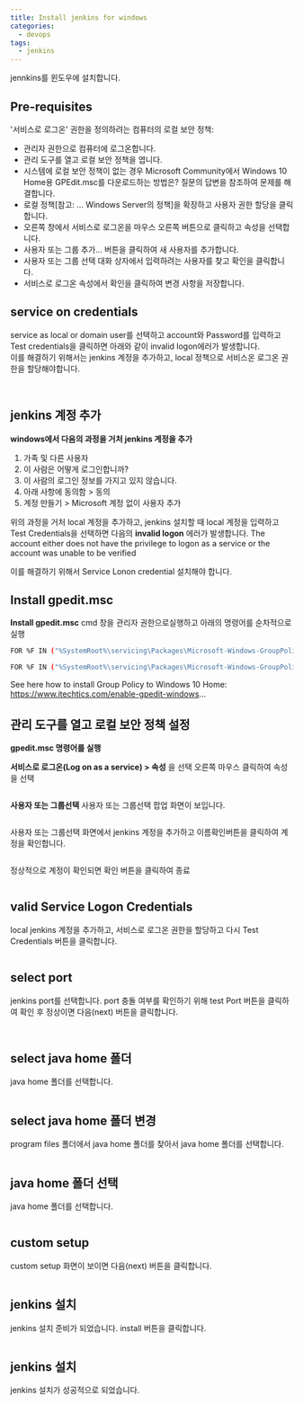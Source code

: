 ```yaml
---
title: Install jenkins for windows
categories:
  - devops 
tags:
  - jenkins
---
```


jennkins를 윈도우에 설치합니다.

## Pre-requisites 
'서비스로 로그온' 권한을 정의하려는 컴퓨터의 로컬 보안 정책:

- 관리자 권한으로 컴퓨터에 로그온합니다.
- 관리 도구를 열고 로컬 보안 정책을 엽니다.
- 시스템에 로컬 보안 정책이 없는 경우 Microsoft Community에서 Windows 10 Home용 GPEdit.msc를 다운로드하는 방법은? 질문의 답변을 참조하여 문제를 해결합니다.
- 로컬 정책[참고: ... Windows Server의 정책]을 확장하고 사용자 권한 할당을 클릭합니다.
- 오른쪽 창에서 서비스로 로그온을 마우스 오른쪽 버튼으로 클릭하고 속성을 선택합니다.
- 사용자 또는 그룹 추가... 버튼을 클릭하여 새 사용자를 추가합니다.
- 사용자 또는 그룹 선택 대화 상자에서 입력하려는 사용자를 찾고 확인을 클릭합니다.
- 서비스로 로그온 속성에서 확인을 클릭하여 변경 사항을 저장합니다.

## service on credentials
service as local or domain user를 선택하고
account와 Password를 입력하고 Test credentials을 클릭하면 아래와 같이 invalid logon에러가 발생합니다.  
이를 해결하기 위해서는 jenkins 계정을 추가하고, local 정책으로 서비스온 로그온 권한을 할당해야합니다.  

<figure style="width: 50%" class="align-left">
  <img src="{{ site.url }}{{ site.baseurl }}/assets/images/jenkins/42-invalid-service-logon-credentials.png" alt="">
  <figcaption></figcaption>
</figure>  

<figure style="width: 50%" class="align-left">
  <img src="{{ site.url }}{{ site.baseurl }}/assets/images/jenkins/43-invalid-logon.png" alt="">
  <figcaption></figcaption>
</figure>  

## jenkins 계정 추가 
**windows에서 다음의 과정을 거처 jenkins 계정을 추가**

1. 가족 및 다른 사용자
2. 이 사람은 어떻게 로그인합니까?
3. 이 사람의 로그인 정보를 가지고 있지 않습니다.
4. 아래 사항에 동의함 > 동의
5. 계정 만들기 > Microsoft 계정 없이 사용자 추가
   
위의 과정을 거처 local 계정을 추가하고, jenkins 설치할 때 local 계정을 입력하고 Test Credentials을 선택하면 다음의 
**invalid logon** 에러가 발생합니다.
The account either does not have the privilege to logon as a service or the account was unable to be verified

이를 해결하기 위해서 Service Lonon credential 설치해야 합니다.

## Install gpedit.msc
**Install gpedit.msc** 
cmd 창을 관리자 권한으로실행하고 아래의 명령어를 순차적으로 실행
```bash
FOR %F IN ("%SystemRoot%\servicing\Packages\Microsoft-Windows-GroupPolicy-ClientTools-Package~*.mum") DO (DISM /Online /NoRestart /Add-Package:"%F")

FOR %F IN ("%SystemRoot%\servicing\Packages\Microsoft-Windows-GroupPolicy-ClientExtensions-Package~*.mum") DO (DISM /Online /NoRestart /Add-Package:"%F")
```


See here how to install Group Policy to Windows 10 Home:
https://www.itechtics.com/enable-gpedit-windows...


## 관리 도구를 열고 로컬 보안 정책 설정 
**gpedit.msc 명령어를 실행**

**서비스로 로그온(Log on as a service) > 속성** 을 선택 오른쪽 마우스 클릭하여 속성을 선택 

<figure style="width: 50%" class="align-left">
  <img src="{{ site.url }}{{ site.baseurl }}/assets/images/jenkins/36-log-on-as-a-service.png" alt="">
  <figcaption></figcaption>
</figure> 

**사용자 또는 그룹선택**
   사용자 또는 그룹선택 팝업 화면이 보입니다.  

<figure style="width: 50%" class="align-left">
  <img src="{{ site.url }}{{ site.baseurl }}/assets/images/jenkins/37-service-as-a-logon-property.png" alt="">
  <figcaption></figcaption>
</figure>  
   
사용자 또는 그룹선택 화면에서 jenkins 계정을 추가하고 이름확인버튼을 클릭하여 계정을 확인합니다.

<figure style="width: 50%" class="align-left">
  <img src="{{ site.url }}{{ site.baseurl }}/assets/images/jenkins/38-user-or-group-select.png" alt="">
  <figcaption></figcaption>
</figure>  
      
정상적으로 계정이 확인되면 확인 버튼을 클릭하여 종료 

<figure style="width: 50%" class="align-left">
  <img src="{{ site.url }}{{ site.baseurl }}/assets/images/jenkins/39-added-jenkins-on-user-or-group-property.png" alt="">
  <figcaption></figcaption>
</figure>  

## valid Service Logon Credentials
local jenkins 계정을 추가하고, 서비스로 로그온 권한을 할당하고 다시 Test Credentials 버튼을 클릭합니다.


<figure style="width: 50%" class="align-left">
  <img src="{{ site.url }}{{ site.baseurl }}/assets/images/jenkins/44-valid-service-logon-credentials.png" alt="">
  <figcaption></figcaption>
</figure>  

## select port
jenkins port를 선택합니다.
port 충돌 여부를 확인하기 위해 test Port 버튼을 클릭하여 확인 후 정상이면
다음(next) 버튼을 클릭합니다.

<figure style="width: 50%" class="align-left">
  <img src="{{ site.url }}{{ site.baseurl }}/assets/images/jenkins/45-port-selection.png" alt="">
  <figcaption></figcaption>
</figure>  

<figure style="width: 50%" class="align-left">
  <img src="{{ site.url }}{{ site.baseurl }}/assets/images/jenkins/45-test-port.png" alt="">
  <figcaption></figcaption>
</figure>  

## select java home 폴더 
java home 폴더를 선택합니다.

<figure style="width: 50%" class="align-left">
  <img src="{{ site.url }}{{ site.baseurl }}/assets/images/jenkins/45-select-java-home.png" alt="">
  <figcaption></figcaption>
</figure>  

## select java home 폴더 변경 
program files 폴더에서 java home 폴더를 찾아서 java home 폴더를 선택합니다.

<figure style="width: 50%" class="align-left">
  <img src="{{ site.url }}{{ site.baseurl }}/assets/images/jenkins/45-select-java-home.png" alt="">
  <figcaption></figcaption>
</figure>  

## java home 폴더 선택
java home 폴더를 선택합니다.

<figure style="width: 50%" class="align-left">
  <img src="{{ site.url }}{{ site.baseurl }}/assets/images/jenkins/46-select-java-folder.png" alt="">
  <figcaption></figcaption>
</figure>  

##  custom setup
custom setup 화면이 보이면 다음(next) 버튼을 클릭합니다.
<figure style="width: 50%" class="align-left">
  <img src="{{ site.url }}{{ site.baseurl }}/assets/images/jenkins/48-custom-setup.png" alt="">
  <figcaption></figcaption>
</figure>  

##  jenkins 설치
jenkins 설치 준비가 되었습니다. install 버튼을 클릭합니다.  
<figure style="width: 50%" class="align-left">
  <img src="{{ site.url }}{{ site.baseurl }}/assets/images/jenkins/49-ready-to-install-jenkins.png" alt="">
  <figcaption></figcaption>
</figure>  

##  jenkins 설치
jenkins 설치가 성공적으로 되었습니다.  

<figure style="width: 50%" class="align-left">
  <img src="{{ site.url }}{{ site.baseurl }}/assets/images/jenkins/50-completed-the-jenkins.png" alt="">
  <figcaption></figcaption>
</figure>